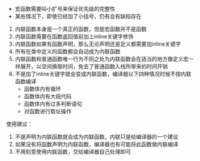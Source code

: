 - 宏函数需要叫小扩号来保证优先级的完整性
- 某些情况下，即使已经加了小括号，仍有会有缺陷存在

1. 内联函数本身是一个真正的函数，但是宏函数并不是函数
2. 内联函数需要在函数返回值前加上inline关键字修饰
3. 内联函数如果有函数声明，那么无论声明还是定义都需要加inline关键字
4. 所有在类中定义的函数都会自动成为内联函数
5. 内联函数和普通函数唯一行为不同之处为内联函数会在适当的地方像定义宏一样展开，以空间换取时间，免去了普通函数入栈所带来的时间开销
6. 不是加了inline关键字就会变成内联函数，编译器以下四种情况时候不按内联函数编译
    - 函数体内有循环
    - 函数体内有大段代码
    - 函数体内有过多判断语句
    - 对函数进行取址操作

使用建议：

1. 不是声明为内联函数就会成为内联函数，内联只是给编译器的一个建议
2. 如果没有将函数声明为内联函数，编译器也有可能将此函数做内联编译
3. 不用刻意使用内联函数，交给编译器自己处理即可